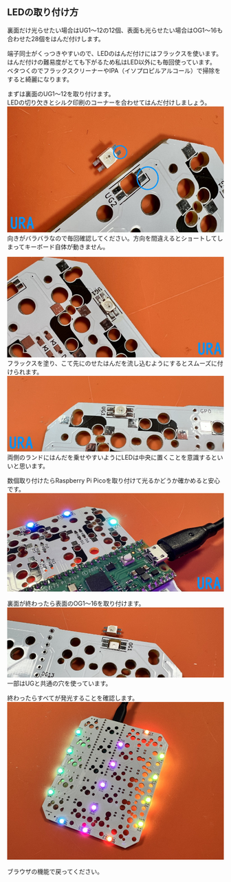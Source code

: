 ## LEDの取り付け方
  
裏面だけ光らせたい場合はUG1～12の12個、表面も光らせたい場合はOG1～16も合わせた28個をはんだ付けします。  
  
端子同士がくっつきやすいので、LEDのはんだ付けにはフラックスを使います。  
はんだ付けの難易度がとても下がるため私はLED以外にも毎回使っています。  
ベタつくのでフラックスクリーナーやIPA（イソプロピルアルコール）で掃除をすると綺麗になります。  
  
まずは裏面のUG1～12を取り付けます。  
LEDの切り欠きとシルク印刷のコーナーを合わせてはんだ付けしましょう。  
![](img/IMG_4367.jpg)    
向きがバラバラなので毎回確認してください。方向を間違えるとショートしてしまってキーボード自体が動きません。  
    
![](img/IMG_4368.jpg)    
フラックスを塗り、こて先にのせたはんだを流し込むようにするとスムーズに付けられます。  
![](img/IMG_4372.jpg)    
両側のランドにはんだを乗せやすいようにLEDは中央に置くことを意識するといいと思います。  

数個取り付けたらRaspberry Pi Picoを取り付けて光るかどうか確かめると安心です。  
![](img/IMG_4389.jpg)  

裏面が終わったら表面のOG1～16を取り付けます。  
![](img/IMG_4375.jpg)  
一部はUGと共通の穴を使っています。  

終わったらすべてが発光することを確認します。  
![](img/IMG_4382.jpg)  

ブラウザの機能で戻ってください。  
